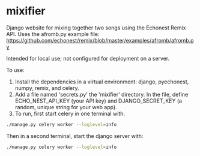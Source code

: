 mixifier
========

Django website for mixing together two songs using the Echonest Remix API.
Uses the afromb.py example file:
https://github.com/echonest/remix/blob/master/examples/afromb/afromb.py

Intended for local use; not configured for deployment on a server.

To use:
1.  Install the dependencies in a virtual environment:  django, pyechonest,
numpy, remix, and celery.
2.  Add a file named 'secrets.py' the 'mixifier' directory.  In the file, define
ECHO_NEST_API_KEY (your API key) and DJANGO_SECRET_KEY (a random, unique string
for your web app).
3.  To run, first start celery in one terminal with:
```bash
./manage.py celery worker --loglevel=info
```
Then in a second terminal, start the django server with:
```bash
./manage.py celery worker --loglevel=info
```

